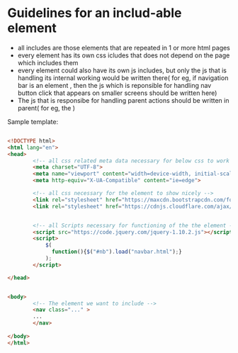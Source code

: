 # Guidelines for an includ-able element

- all includes are those elements that are repeated in 1 or more html pages
- every element has its own css icludes that does not depend on the page which includes them
- every element could also have its own js includes, but only the js that is handling its internal working would
  be written there( for  eg, if navigation bar is an element , then the js which is reponsible for handling
  nav button click that appears on smaller screens should be written here)
- The js that is responsibe for handling parent actions should be written in parent( for eg, the )


Sample template:  

```html

<!DOCTYPE html>
<html lang="en">
<head>
        <!-- all css related meta data necessary for below css to work -->
        <meta charset="UTF-8">
        <meta name="viewport" content="width=device-width, initial-scale=1.0">
        <meta http-equiv="X-UA-Compatible" content="ie=edge">

        <!-- all css necessary for the element to show nicely -->
        <link rel="stylesheet" href="https://maxcdn.bootstrapcdn.com/font-awesome/4.7.0/css/font-awesome.min.css">
        <link rel="stylesheet" href="https://cdnjs.cloudflare.com/ajax/libs/bulma/0.8.0/css/bulma.css">


        <!-- all Scripts necessary for functioning of the the element -->
        <script src="https://code.jquery.com/jquery-1.10.2.js"></script>
        <script> 
            $(
              function(){$("#nb").load("navbar.html");}
            );
        </script> 

</head>


<body>
        <!-- The element we want to include -->
        <nav class="..." >
        ...
        </nav>
        
</body>
</html>


```